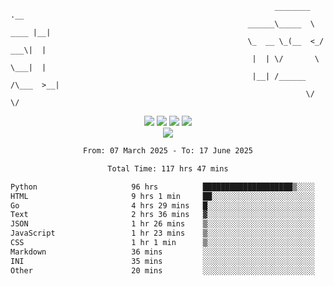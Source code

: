 ```
                                                           ________        .__ 
                                                     ______\_____  \  ____ |__|
                                                     \_  __ \_(__  <_/ ___\|  |
                                                      |  | \/       \  \___|  |
                                                      |__| /______  /\___  >__|
                                                                  \/     \/    
```

<div align="center">
  <img src="https://komarev.com/ghpvc/?username=r3ci&label=Profile%20views&color=000000&style=for-the-badge"/>
  <img src="https://img.shields.io/github/followers/R3CI?color=black&style=for-the-badge&logo=github&label=Follows"/>
  <img src="https://img.shields.io/github/stars/R3CI?color=black&style=for-the-badge&logo=github&label=Stars"/>
 
  <img src="https://github-widgetbox.vercel.app/api/profile?username=R3CI&data=followers,repositories,stars,commits&theme=rgb">
  <br>

  <img src="https://github-widgetbox.vercel.app/api/skills?languages=python,go,json&theme=rgb&includeNames=true">
  <br>
  
</p>

<!--START_SECTION:waka-->

```txt
From: 07 March 2025 - To: 17 June 2025

Total Time: 117 hrs 47 mins

Python                     96 hrs          ████████████████████▒░░░░   81.26 %
HTML                       9 hrs 1 min     ██░░░░░░░░░░░░░░░░░░░░░░░   07.64 %
Go                         4 hrs 29 mins   █░░░░░░░░░░░░░░░░░░░░░░░░   03.81 %
Text                       2 hrs 36 mins   ▓░░░░░░░░░░░░░░░░░░░░░░░░   02.21 %
JSON                       1 hr 26 mins    ▒░░░░░░░░░░░░░░░░░░░░░░░░   01.22 %
JavaScript                 1 hr 23 mins    ▒░░░░░░░░░░░░░░░░░░░░░░░░   01.18 %
CSS                        1 hr 1 min      ▒░░░░░░░░░░░░░░░░░░░░░░░░   00.87 %
Markdown                   36 mins         ░░░░░░░░░░░░░░░░░░░░░░░░░   00.51 %
INI                        35 mins         ░░░░░░░░░░░░░░░░░░░░░░░░░   00.50 %
Other                      20 mins         ░░░░░░░░░░░░░░░░░░░░░░░░░   00.29 %
```

<!--END_SECTION:waka-->
